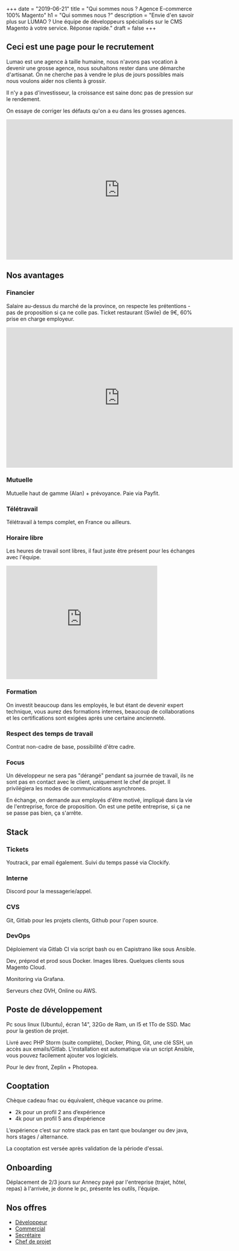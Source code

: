 +++
date = "2019-06-21"
title = "Qui sommes nous ? Agence E-commerce 100% Magento"
h1 = "Qui sommes nous ?"
description = "Envie d'en savoir plus sur LUMAO ? Une équipe de développeurs spécialisés sur le CMS Magento à votre service. Réponse rapide."
draft = false
+++

## Ceci est une page pour le recrutement

Lumao est une agence à taille humaine, nous n'avons pas vocation à devenir une grosse agence, nous souhaitons rester 
dans une démarche d'artisanat. On ne cherche pas à vendre le plus de jours possibles mais nous voulons aider nos clients
à grossir.

Il n'y a pas d'investisseur, la croissance est saine donc pas de pression sur le rendement.

On essaye de corriger les défauts qu'on a eu dans les grosses agences.

<iframe width="600" height="371" seamless frameborder="0" scrolling="no" src="https://docs.google.com/spreadsheets/d/e/2PACX-1vQ-oNucSzPefQk-cEd_53wvxodgliTBg2EfjiE1t4pl3IikZUyOcO9WJEOJzqrg4nO120AV7EKafyan/pubchart?oid=461312662&amp;format=image"></iframe>

## Nos avantages

### Financier

Salaire au-dessus du marché de la province, on respecte les prétentions - pas de proposition si ça ne colle pas.
Ticket restaurant (Swile) de 9€, 60% prise en charge employeur.

<iframe width="600" height="371" seamless frameborder="0" scrolling="no" src="https://docs.google.com/spreadsheets/d/e/2PACX-1vQ-oNucSzPefQk-cEd_53wvxodgliTBg2EfjiE1t4pl3IikZUyOcO9WJEOJzqrg4nO120AV7EKafyan/pubchart?oid=218773829&amp;format=image"></iframe>

### Mutuelle

Mutuelle haut de gamme (Alan) + prévoyance. Paie via Payfit.

### Télétravail

Télétravail à temps complet, en France ou ailleurs.

### Horaire libre

Les heures de travail sont libres, il faut juste être présent pour les échanges avec l'équipe.

<iframe width="400" height="300" seamless frameborder="0" scrolling="no" src="https://docs.google.com/spreadsheets/d/e/2PACX-1vQ-oNucSzPefQk-cEd_53wvxodgliTBg2EfjiE1t4pl3IikZUyOcO9WJEOJzqrg4nO120AV7EKafyan/pubchart?oid=1977427001&amp;format=image"></iframe>

### Formation

On investit beaucoup dans les employés, le but étant de devenir expert technique, vous aurez des formations internes,
beaucoup de collaborations et les certifications sont exigées après une certaine ancienneté.

### Respect des temps de travail

Contrat non-cadre de base, possibilité d'être cadre.

### Focus

Un développeur ne sera pas "dérangé" pendant sa journée de travail, ils ne sont pas en contact avec le client, uniquement
le chef de projet. Il privilégiera les modes de communications asynchrones.

En échange, on demande aux employés d'être motivé, impliqué dans la vie de l'entreprise, force de proposition. On est une
petite entreprise, si ça ne se passe pas bien, ça s'arrête.

## Stack

### Tickets

Youtrack, par email également.
Suivi du temps passé via Clockify.

### Interne

Discord pour la messagerie/appel.

### CVS

Git, Gitlab pour les projets clients, Github pour l'open source.

### DevOps

Déploiement via Gitlab CI via script bash ou en Capistrano like sous Ansible.

Dev, préprod et prod sous Docker. Images libres. Quelques clients sous Magento Cloud.

Monitoring via Grafana.

Serveurs chez OVH, Online ou AWS.

## Poste de développement

Pc sous linux (Ubuntu), écran 14", 32Go de Ram, un I5 et 1To de SSD.
Mac pour la gestion de projet.

Livré avec PHP Storm (suite complète), Docker, Phing, Git, une clé SSH, un accès aux emails/Gitlab. 
L'installation est automatique via un script Ansible, vous pouvez facilement ajouter vos logiciels.

Pour le dev front, Zeplin + Photopea.

## Cooptation

Chèque cadeau fnac ou équivalent, chèque vacance ou prime.

- 2k pour un profil 2 ans d’expérience
- 4k pour un profil 5 ans d’expérience

L’expérience c’est sur notre stack pas en tant que boulanger ou dev java, hors stages / alternance.

La cooptation est versée après validation de la période d'essai.

## Onboarding

Déplacement de 2/3 jours sur Annecy payé par l'entreprise (trajet, hôtel, repas) à l'arrivée, je donne le pc, présente les outils, l'équipe.

## Nos offres

- [Développeur](/post/job-magento/)
- [Commercial](/post/job-bizdev/)
- [Secrétaire](/post/job-secretaire/)
- [Chef de projet](/post/job-cdp/)
